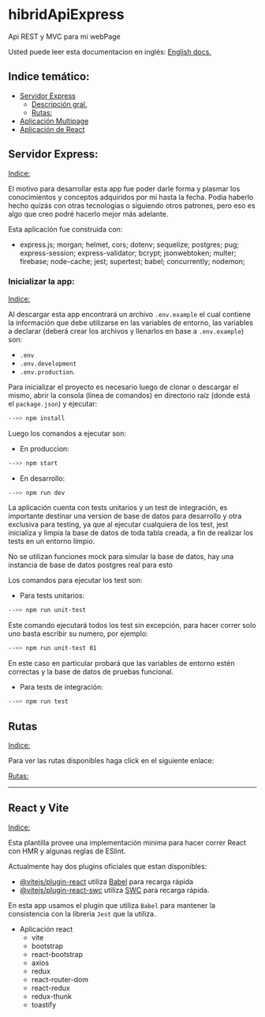 # hibridApiExpress
Api REST y MVC para mi webPage

Usted puede leer esta documentacion en inglés: 
[English docs.](/README.md)

## Indice temático:

- [Servidor Express](#servidor-express)
  - [Descripción gral.](#inicializar-la-app)
  - [Rutas:](/data/rutas.md)
- [Aplicación Multipage](#clase-genericcontroller)
- [Aplicación de React](#react-y-vite)


## Servidor Express:

[Indice:](#indice-temático)

El motivo para desarrollar esta app fue poder darle forma y plasmar los conocimientos y conceptos adquiridos por mi hasta la fecha. Podia haberlo hecho quizás con otras tecnologias o siguiendo otros patrones, pero eso es algo que creo podré hacerlo mejor más adelante. 

Esta aplicación fue construida con: 

 - express.js; morgan; helmet, cors; dotenv; sequelize; postgres; pug; express-session; express-validator; bcrypt; jsonwebtoken; multer; firebase; node-cache; jest; supertest; babel; concurrently; nodemon;




### Inicializar la app:

[Indice:](#indice-temático)

Al descargar esta app encontrará un archivo `.env.example` el cual contiene la información que debe utilizarse en las variables de entorno, las variables a declarar (deberá crear los archivos y llenarlos en base a `.env.example`) son: 
- `.env`
- `.env.development`
- `.env.production`.

Para inicializar el proyecto es necesario luego de clonar o descargar el mismo, abrir la consola (linea de comandos) en directorio raíz (donde está el `package.json`) y ejecutar:

```bash
-->> npm install
```

Luego los comandos a ejecutar son: 

- En produccion: 
```bash
-->> npm start
```
- En desarrollo:

```bash
-->> npm run dev
```

La aplicación cuenta con tests unitarios y un test de integración, es importante destinar una version de base de datos para desarrollo y otra exclusiva para testing, ya que al ejecutar cualquiera de los test, jest inicializa y limpia la base de datos de toda tabla creada, a fin de realizar los tests en un entorno limpio. 

No se utilizan funciones mock para simular la base de datos, hay una instancia de base de datos postgres real para esto

Los comandos para ejecutar los test son: 
- Para tests unitarios:
```bash
-->> npm run unit-test
```
Este comando ejecutará todos los test sin excepción, para hacer correr solo uno basta escribir su numero, por ejemplo: 

```bash
-->> npm run unit-test 01
```

En este caso en particular probará que las variables de entorno estén correctas y la base de datos de pruebas funcional.

- Para tests de integración: 

```bash
-->> npm run test
```

## Rutas

[Indice:](#indice-temático)

Para ver las rutas disponibles haga click en el siguiente enlace:

[Rutas:]()

---




## React y Vite

[Indice:](#indice-temático)

Esta plantilla provee una implementación minima para hacer correr React con HMR y algunas reglas de ESlint.

Actualmente hay dos plugins oficiales que estan disponibles:
- [@vitejs/plugin-react](https://github.com/vitejs/vite-plugin-react/blob/main/packages/plugin-react/README.md) utiliza [Babel](https://babeljs.io/) para recarga rápida
- [@vitejs/plugin-react-swc](https://github.com/vitejs/vite-plugin-react-swc) utiliza [SWC](https://swc.rs/) para recarga rápida.


En esta app usamos el plugin que utiliza `Babel` para mantener la consistencia con la libreria `Jest` que la utiliza.

- Aplicación react
  - vite
  - bootstrap
  - react-bootstrap
  - axios
  - redux
  - react-router-dom
  - react-redux
  - redux-thunk
  - toastify

